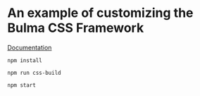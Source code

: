 # An example of customizing the Bulma CSS Framework

[Documentation](https://bulma.io/documentation/customize/with-node-sass/)

```
npm install

npm run css-build

npm start
```
